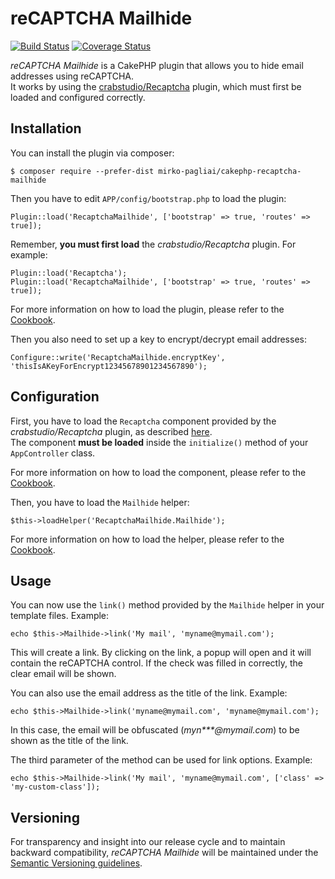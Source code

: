 # reCAPTCHA Mailhide

[![Build Status](https://api.travis-ci.org/mirko-pagliai/cakephp-recaptcha-mailhide.svg?branch=master)](https://travis-ci.org/mirko-pagliai/cakephp-recaptcha-mailhide)
[![Coverage Status](https://img.shields.io/codecov/c/github/mirko-pagliai/cakephp-recaptcha-mailhide.svg?style=flat-square)](https://codecov.io/github/mirko-pagliai/cakephp-recaptcha-mailhide)

*reCAPTCHA Mailhide* is a CakePHP plugin that allows you to hide email addresses
using reCAPTCHA.  
It works by using the [crabstudio/Recaptcha](https://github.com/crabstudio/Recaptcha)
plugin, which must first be loaded and configured correctly.

## Installation
You can install the plugin via composer:

    $ composer require --prefer-dist mirko-pagliai/cakephp-recaptcha-mailhide
    
Then you have to edit `APP/config/bootstrap.php` to load the plugin:

    Plugin::load('RecaptchaMailhide', ['bootstrap' => true, 'routes' => true]);

Remember, **you must first load** the *crabstudio/Recaptcha* plugin. For example:

    Plugin::load('Recaptcha');
    Plugin::load('RecaptchaMailhide', ['bootstrap' => true, 'routes' => true]);

For more information on how to load the plugin, please refer to the 
[Cookbook](http://book.cakephp.org/3.0/en/plugins.html#loading-a-plugin).

Then you also need to set up a key to encrypt/decrypt email addresses:

    Configure::write('RecaptchaMailhide.encryptKey', 'thisIsAKeyForEncrypt12345678901234567890');

## Configuration
First, you have to load the `Recaptcha` component provided by the
*crabstudio/Recaptcha* plugin, as described [here](https://github.com/crabstudio/Recaptcha#load-component-and-configure).  
The component **must be loaded** inside the `initialize()` method of your
`AppController` class.

For more information on how to load the component, please refer to the 
[Cookbook](https://book.cakephp.org/3.0/en/controllers/components.html#configuring-components).

Then, you have to load the `Mailhide` helper:

    $this->loadHelper('RecaptchaMailhide.Mailhide');

For more information on how to load the helper, please refer to the 
[Cookbook](https://book.cakephp.org/3.0/en/views/helpers.html#configuring-helpers).

## Usage
You can now use the `link()` method provided by the `Mailhide` helper in your
template files. Example:

    echo $this->Mailhide->link('My mail', 'myname@mymail.com');

This will create a link. By clicking on the link, a popup will open and it will
contain the reCAPTCHA control. If the check was filled in correctly, the clear
email will be shown.

You can also use the email address as the title of the link. Example:

    echo $this->Mailhide->link('myname@mymail.com', 'myname@mymail.com');

In this case, the email will be obfuscated (*myn\*\*\*@mymail.com*) to be shown
as the title of the link.

The third parameter of the method can be used for link options. Example:

    echo $this->Mailhide->link('My mail', 'myname@mymail.com', ['class' => 'my-custom-class']);

## Versioning
For transparency and insight into our release cycle and to maintain backward 
compatibility, *reCAPTCHA Mailhide* will be maintained under the 
[Semantic Versioning guidelines](http://semver.org).
